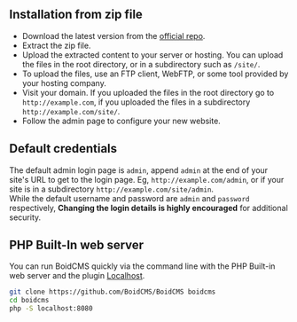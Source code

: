 ## Installation from zip file
- Download the latest version from the [official repo](https://github.com/BoidCMS/BoidCMS).
- Extract the zip file.
- Upload the extracted content to your server or hosting. You can upload the files in the root directory, or in a subdirectory such as `/site/`.
- To upload the files, use an FTP client, WebFTP, or some tool provided by your hosting company.
- Visit your domain. If you uploaded the files in the root directory go to `http://example.com`, if you uploaded the files in a subdirectory `http://example.com/site/`.
- Follow the admin page to configure your new website.

## Default credentials
The default admin login page is `admin`, append `admin` at the end of your site's URL to get to the login page. Eg, `http://example.com/admin`, or if your site is in a subdirectory `http://example.com/site/admin`.     
While the default username and password are `admin` and `password` respectively, **Changing the login details is highly encouraged** for additional security.

## PHP Built-In web server
You can run BoidCMS quickly via the command line with the PHP Built-in web server and the plugin [Localhost](https://github.com/BoidCMS/localhost).

```bash
git clone https://github.com/BoidCMS/BoidCMS boidcms
cd boidcms
php -S localhost:8080
```
